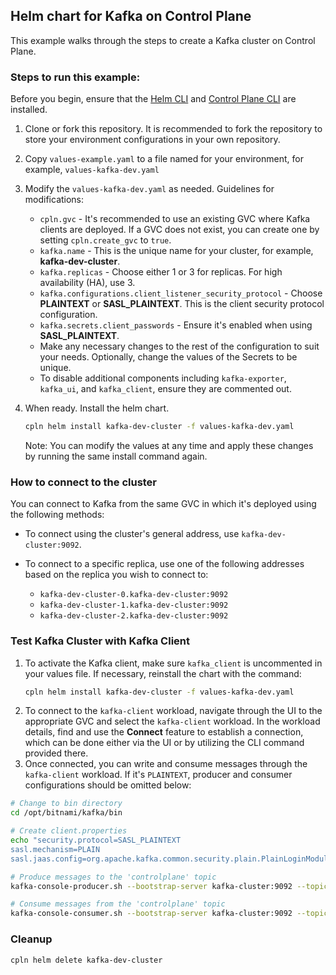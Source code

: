 ## Helm chart for Kafka on Control Plane

This example walks through the steps to create a Kafka cluster on Control Plane.

### Steps to run this example:

Before you begin, ensure that the [Helm CLI](https://helm.sh/docs/intro/install/#through-package-managers) and [Control Plane CLI](https://docs.controlplane.com/reference/cli#install-npm) are installed.

1. Clone or fork this repository. It is recommended to fork the repository to store your environment configurations in your own repository.

2. Copy `values-example.yaml` to a file named for your environment, for example, `values-kafka-dev.yaml`

3. Modify the `values-kafka-dev.yaml` as needed. Guidelines for modifications:

   - `cpln.gvc` - It's recommended to use an existing GVC where Kafka clients are deployed. If a GVC does not exist, you can create one by setting `cpln.create_gvc` to `true`.
   - `kafka.name` - This is the unique name for your cluster, for example, **kafka-dev-cluster**.
   - `kafka.replicas` - Choose either 1 or 3 for replicas. For high availability (HA), use 3.
   - `kafka.configurations.client_listener_security_protocol` - Choose **PLAINTEXT** or **SASL_PLAINTEXT**. This is the client security protocol configuration.
   - `kafka.secrets.client_passwords` - Ensure it's enabled when using **SASL_PLAINTEXT**.
   - Make any necessary changes to the rest of the configuration to suit your needs. Optionally, change the values of the Secrets to be unique.
   - To disable additional components including `kafka-exporter`, `kafka_ui`, and `kafka_client`, ensure they are commented out.

4. When ready. Install the helm chart.

   ```bash
   cpln helm install kafka-dev-cluster -f values-kafka-dev.yaml
   ```

   Note: You can modify the values at any time and apply these changes by running the same install command again.


### How to connect to the cluster

You can connect to Kafka from the same GVC in which it's deployed using the following methods:

- To connect using the cluster's general address, use `kafka-dev-cluster:9092`.

- To connect to a specific replica, use one of the following addresses based on the replica you wish to connect to:
  - `kafka-dev-cluster-0.kafka-dev-cluster:9092`
  - `kafka-dev-cluster-1.kafka-dev-cluster:9092`
  - `kafka-dev-cluster-2.kafka-dev-cluster:9092`

### Test Kafka Cluster with Kafka Client

1. To activate the Kafka client, make sure `kafka_client` is uncommented in your values file. If necessary, reinstall the chart with the command:
   ```bash
   cpln helm install kafka-dev-cluster -f values-kafka-dev.yaml
   ```
2. To connect to the `kafka-client` workload, navigate through the UI to the appropriate GVC and select the `kafka-client` workload. In the workload details, find and use the **Connect** feature to establish a connection, which can be done either via the UI or by utilizing the CLI command provided there.
3. Once connected, you can write and consume messages through the `kafka-client` workload. If it's `PLAINTEXT`, producer and consumer configurations should be omitted below:

```BASH
# Change to bin directory
cd /opt/bitnami/kafka/bin

# Create client.properties
echo "security.protocol=SASL_PLAINTEXT
sasl.mechanism=PLAIN
sasl.jaas.config=org.apache.kafka.common.security.plain.PlainLoginModule required username=\"kafka-admin\" password=\"fkor3Dro52oodA\";" > ./client.properties

# Produce messages to the 'controlplane' topic
kafka-console-producer.sh --bootstrap-server kafka-cluster:9092 --topic controlplane --producer.config ./client.properties

# Consume messages from the 'controlplane' topic
kafka-console-consumer.sh --bootstrap-server kafka-cluster:9092 --topic controlplane --from-beginning --consumer.config ./client.properties
```

### Cleanup

```bash
cpln helm delete kafka-dev-cluster
```